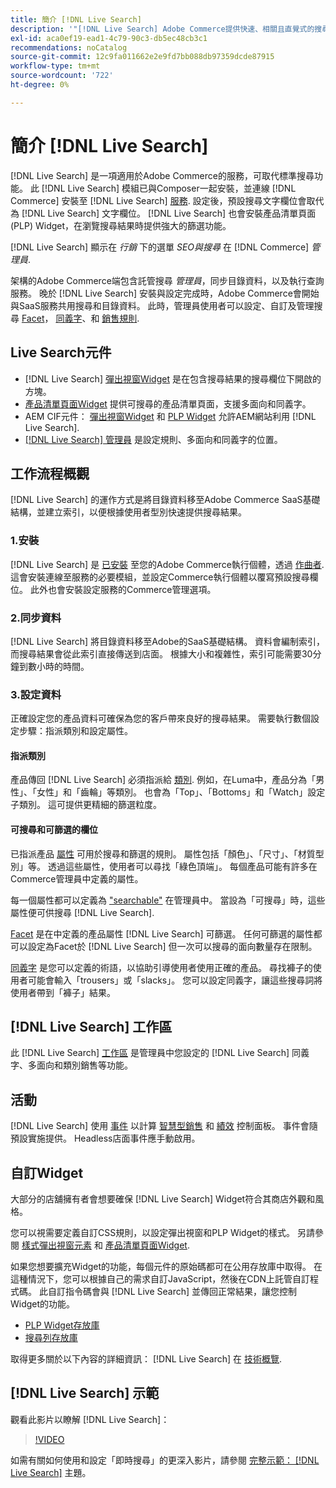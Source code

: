 ```yaml
---
title: 簡介 [!DNL Live Search]
description: '"[!DNL Live Search] Adobe Commerce提供快速、相關且直覺式的搜尋體驗。」'
exl-id: aca0ef19-ead1-4c79-90c3-db5ec48cb3c1
recommendations: noCatalog
source-git-commit: 12c9fa011662e2e9fd7bb088db97359dcde87915
workflow-type: tm+mt
source-wordcount: '722'
ht-degree: 0%

---
```


# 簡介 [!DNL Live Search]

[!DNL Live Search] 是一項適用於Adobe Commerce的服務，可取代標準搜尋功能。 此 [!DNL Live Search] 模組已與Composer一起安裝，並連線 [!DNL Commerce] 安裝至 [!DNL Live Search] [服務](../landing/saas.md). 設定後，預設搜尋文字欄位會取代為 [!DNL Live Search] 文字欄位。 [!DNL Live Search] 也會安裝產品清單頁面(PLP) Widget，在瀏覽搜尋結果時提供強大的篩選功能。

[!DNL Live Search] 顯示在 *行銷* 下的選單 *SEO與搜尋* 在 [!DNL Commerce] *管理員*.

架構的Adobe Commerce端包含託管搜尋 *管理員*，同步目錄資料，以及執行查詢服務。 晚於 [!DNL Live Search] 安裝與設定完成時，Adobe Commerce會開始與SaaS服務共用搜尋和目錄資料。 此時，管理員使用者可以設定、自訂及管理搜尋 [Facet](facets.md)， [同義字](synonyms.md)、和 [銷售規則](category-merch.md).

## Live Search元件

* [!DNL Live Search] [彈出視窗Widget](storefront-popover.md) 是在包含搜尋結果的搜尋欄位下開啟的方塊。
* [產品清單頁面Widget](plp-styling.md) 提供可搜尋的產品清單頁面，支援多面向和同義字。
* AEM CIF元件： [彈出視窗Widget](https://experienceleague.adobe.com/docs/experience-manager-cloud-service/content/content-and-commerce/integrations/live-search-popover.html?lang=en) 和 [PLP Widget](https://experienceleague.adobe.com/docs/experience-manager-cloud-service/content/content-and-commerce/integrations/live-search-plp.html) 允許AEM網站利用 [!DNL Live Search].
* [[!DNL Live Search] 管理員](workspace.md) 是設定規則、多面向和同義字的位置。

## 工作流程概觀

[!DNL Live Search] 的運作方式是將目錄資料移至Adobe Commerce SaaS基礎結構，並建立索引，以便根據使用者型別快速提供搜尋結果。

### 1.安裝

[!DNL Live Search] 是 [已安裝](install.md) 至您的Adobe Commerce執行個體，透過 [作曲者](https://getcomposer.org/). 這會安裝連線至服務的必要模組，並設定Commerce執行個體以覆寫預設搜尋欄位。 此外也會安裝設定服務的Commerce管理選項。

### 2.同步資料

[!DNL Live Search] 將目錄資料移至Adobe的SaaS基礎結構。 資料會編制索引，而搜尋結果會從此索引直接傳送到店面。 根據大小和複雜性，索引可能需要30分鐘到數小時的時間。

### 3.設定資料

正確設定您的產品資料可確保為您的客戶帶來良好的搜尋結果。 需要執行數個設定步驟：指派類別和設定屬性。

#### 指派類別

產品傳回 [!DNL Live Search] 必須指派給 [類別](https://experienceleague.adobe.com/docs/commerce-admin/catalog/categories/categories.html). 例如，在Luma中，產品分為「男性」、「女性」和「齒輪」等類別。 也會為「Top」、「Bottoms」和「Watch」設定子類別。 這可提供更精細的篩選粒度。

#### 可搜尋和可篩選的欄位

已指派產品 [屬性](https://experienceleague.adobe.com/docs/commerce-admin/catalog/product-attributes/product-attributes.html) 可用於搜尋和篩選的規則。 屬性包括「顏色」、「尺寸」、「材質型別」等。 透過這些屬性，使用者可以尋找「綠色頂端」。 每個產品可能有許多在Commerce管理員中定義的屬性。

每一個屬性都可以定義為 [&quot;searchable&quot;](https://experienceleague.adobe.com/docs/commerce-admin/catalog/catalog/search/search.html) 在管理員中。 當設為「可搜尋」時，這些屬性便可供搜尋 [!DNL Live Search].

[Facet](facets.md) 是在中定義的產品屬性 [!DNL Live Search] 可篩選。 任何可篩選的屬性都可以設定為Facet於 [!DNL Live Search] 但一次可以搜尋的面向數量存在限制。

[同義字](synonyms.md) 是您可以定義的術語，以協助引導使用者使用正確的產品。 尋找褲子的使用者可能會輸入「trousers」或「slacks」。 您可以設定同義字，讓這些搜尋詞將使用者帶到「褲子」結果。

## [!DNL Live Search] 工作區

此 [!DNL Live Search] [工作區](workspace.md) 是管理員中您設定的 [!DNL Live Search] 同義字、多面向和類別銷售等功能。

## 活動

[!DNL Live Search] 使用 [事件](events.md) 以計算 [智慧型銷售](category-merch.md) 和 [績效](performance.md) 控制面板。 事件會隨預設實施提供。 Headless店面事件應手動啟用。

## 自訂Widget

大部分的店舖擁有者會想要確保 [!DNL Live Search] Widget符合其商店外觀和風格。

您可以視需要定義自訂CSS規則，以設定彈出視窗和PLP Widget的樣式。 另請參閱 [樣式彈出視窗元素](storefront-popover-styling.md) 和 [產品清單頁面Widget](plp-styling.md).

如果您想要擴充Widget的功能，每個元件的原始碼都可在公用存放庫中取得。
在這種情況下，您可以根據自己的需求自訂JavaScript，然後在CDN上託管自訂程式碼。 此自訂指令碼會與 [!DNL Live Search] 並傳回正常結果，讓您控制Widget的功能。

* [PLP Widget存放庫](https://github.com/adobe/storefront-product-listing-page)
* [搜尋列存放庫](https://github.com/adobe/storefront-search-as-you-type)

取得更多關於以下內容的詳細資訊： [!DNL Live Search] 在 [技術概覽](technical-overview.md).

## [!DNL Live Search] 示範

觀看此影片以瞭解 [!DNL Live Search]：

>[!VIDEO](https://video.tv.adobe.com/v/3418679?quality=12&learn=on)

如需有關如何使用和設定「即時搜尋」的更深入影片，請參閱 [完整示範： [!DNL Live Search]](https://experienceleague.adobe.com/docs/commerce-learn/tutorials/getting-started/capabilities/live-search-full-demonstration.html) 主題。
